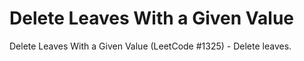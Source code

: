 # Delete Leaves With a Given Value

Delete Leaves With a Given Value (LeetCode #1325) - Delete leaves.
